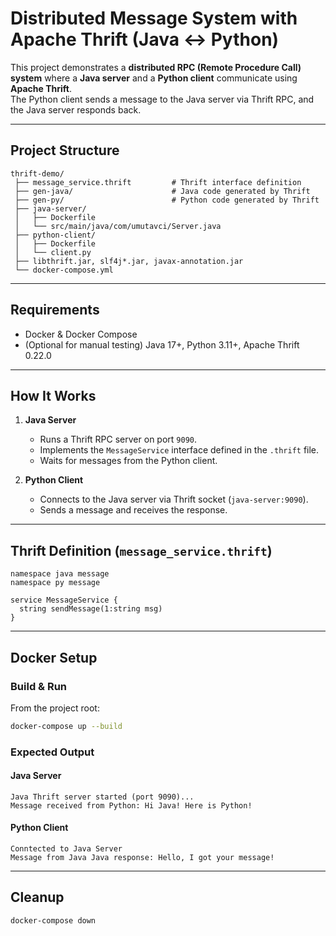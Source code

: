 # Distributed Message System with Apache Thrift (Java ↔ Python)

This project demonstrates a **distributed RPC (Remote Procedure Call) system** where a **Java server** and a **Python client** communicate using **Apache Thrift**.  
The Python client sends a message to the Java server via Thrift RPC, and the Java server responds back.

---

## Project Structure

```
thrift-demo/
 ├── message_service.thrift         # Thrift interface definition
 ├── gen-java/                      # Java code generated by Thrift
 ├── gen-py/                        # Python code generated by Thrift
 ├── java-server/
 │   ├── Dockerfile
 │   └── src/main/java/com/umutavci/Server.java
 ├── python-client/
 │   ├── Dockerfile
 │   └── client.py
 ├── libthrift.jar, slf4j*.jar, javax-annotation.jar
 └── docker-compose.yml
```

---

##  Requirements

- Docker & Docker Compose
- (Optional for manual testing) Java 17+, Python 3.11+, Apache Thrift 0.22.0

---

##  How It Works

1. **Java Server**
    - Runs a Thrift RPC server on port `9090`.
    - Implements the `MessageService` interface defined in the `.thrift` file.
    - Waits for messages from the Python client.

2. **Python Client**
    - Connects to the Java server via Thrift socket (`java-server:9090`).
    - Sends a message and receives the response.

---

## Thrift Definition (`message_service.thrift`)

```thrift
namespace java message
namespace py message

service MessageService {
  string sendMessage(1:string msg)
}
```

---

## Docker Setup

### Build & Run
From the project root:

```bash
docker-compose up --build
```

### Expected Output

#### Java Server
```
Java Thrift server started (port 9090)...
Message received from Python: Hi Java! Here is Python!
```

#### Python Client
```
Conntected to Java Server
Message from Java Java response: Hello, I got your message!
```

---

## Cleanup

```bash
docker-compose down
```
